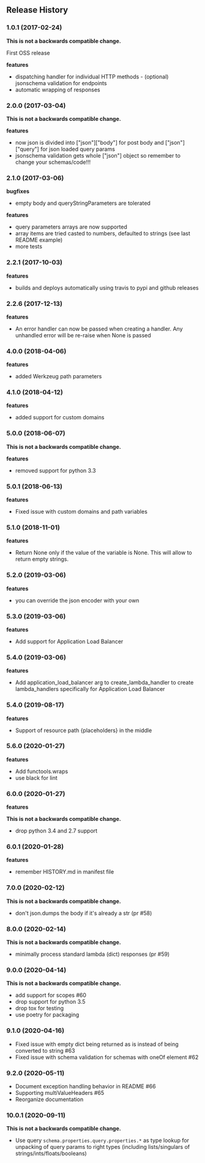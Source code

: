 ## Release History

### 1.0.1 (2017-02-24)

**This is not a backwards compatible change.**

First OSS release

**features** 

- dispatching handler for individual HTTP methods - (optional) jsonschema validation for endpoints
- automatic wrapping of responses

### 2.0.0 (2017-03-04)

**This is not a backwards compatible change.**

**features** 

- now json is divided into \[\"json\"\]\[\"body\"\] for post body and \[\"json\"\]\[\"query\"\] for json loaded query params 
- jsonschema validation gets whole \[\"json\"\] object so remember to change your schemas/code!!!

### 2.1.0 (2017-03-06)

**bugfixes** 

- empty body and queryStringParameters are tolerated

**features** 

- query parameters arrays are now supported 
- array items are tried casted to numbers, defaulted to strings (see last README example) 
- more tests

### 2.2.1 (2017-10-03)

**features** 

- builds and deploys automatically using travis to pypi and github releases

### 2.2.6 (2017-12-13)

**features** 

- An error handler can now be passed when creating a handler. Any unhandled error will be re-raise when None is passed

### 4.0.0 (2018-04-06)

**features** 

- added Werkzeug path parameters

### 4.1.0 (2018-04-12)

**features** 

- added support for custom domains

### 5.0.0 (2018-06-07)

**This is not a backwards compatible change.**

**features** 

- removed support for python 3.3

### 5.0.1 (2018-06-13)

**features** 

- Fixed issue with custom domains and path variables

### 5.1.0 (2018-11-01)

**features** 

- Return None only if the value of the variable is None. This will allow to return empty strings.

### 5.2.0 (2019-03-06)

**features** 

- you can override the json encoder with your own

### 5.3.0 (2019-03-06)

**features** 

- Add support for Application Load Balancer

### 5.4.0 (2019-03-06)

**features** 

- Add application\_load\_balancer arg to create\_lambda\_handler to create lambda\_handlers specifically for Application Load Balancer

### 5.4.0 (2019-08-17)

**features** 

- Support of resource path {placeholders} in the middle

### 5.6.0 (2020-01-27)

**features** 

- Add functools.wraps 
- use black for lint

### 6.0.0 (2020-01-27)

**features** 

**This is not a backwards compatible change.**

- drop python 3.4 and 2.7 support

### 6.0.1 (2020-01-28)

**features** 

- remember HISTORY.md in manifest file

### 7.0.0 (2020-02-12)

**This is not a backwards compatible change.**

- don't json.dumps the body if it's already a str (pr #58)

### 8.0.0 (2020-02-14)

**This is not a backwards compatible change.**

- minimally process standard lambda (dict) responses (pr #59)

### 9.0.0 (2020-04-14)

**This is not a backwards compatible change.**

- add support for scopes #60
- drop support for python 3.5
- drop tox for testing
- use poetry for packaging

### 9.1.0 (2020-04-16)

- Fixed issue with empty dict being returned as is instead of being converted to string #63
- Fixed issue with schema validation for schemas with oneOf element #62

### 9.2.0 (2020-05-11)

- Document exception handling behavior in README #66
- Supporting multiValueHeaders #65
- Reorganize documentation


### 10.0.1 (2020-09-11)

**This is not a backwards compatible change.**

- Use query `schema.properties.query.properties.*` as type lookup for unpacking of query params to right types (including lists/singulars of strings/ints/floats/booleans)
